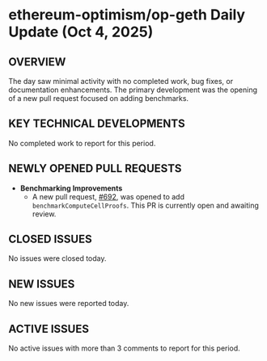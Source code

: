 # ethereum-optimism/op-geth Daily Update (Oct 4, 2025)
## OVERVIEW 
The day saw minimal activity with no completed work, bug fixes, or documentation enhancements. The primary development was the opening of a new pull request focused on adding benchmarks.

## KEY TECHNICAL DEVELOPMENTS
No completed work to report for this period.

## NEWLY OPENED PULL REQUESTS
*   **Benchmarking Improvements**
    *   A new pull request, [#692](https://github.com/ethereum-optimism/op-geth/pull/692), was opened to add `benchmarkComputeCellProofs`. This PR is currently open and awaiting review.

## CLOSED ISSUES
No issues were closed today.

## NEW ISSUES
No new issues were reported today.

## ACTIVE ISSUES
No active issues with more than 3 comments to report for this period.